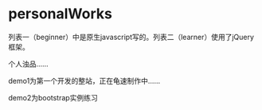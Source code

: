 # personalWorks
<p>列表一（beginner）中是原生javascript写的。列表二（learner）使用了jQuery框架。</p>
<p>个人浊品……</p>
<p>demo1为第一个开发的整站，正在龟速制作中……</p>
<p>demo2为bootstrap实例练习</p>
